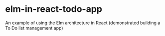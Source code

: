 # elm-in-react-todo-app
An example of using the Elm architecture in React (demonstrated building a To Do list management app)
